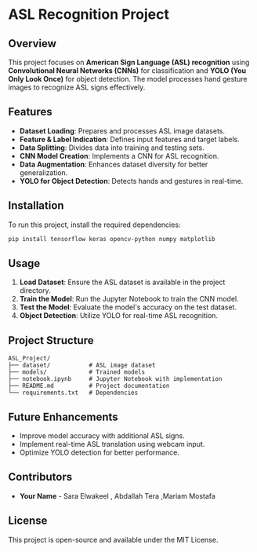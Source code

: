 # ASL Recognition Project

## Overview
This project focuses on **American Sign Language (ASL) recognition** using **Convolutional Neural Networks (CNNs)** for classification and **YOLO (You Only Look Once)** for object detection. The model processes hand gesture images to recognize ASL signs effectively.

## Features
- **Dataset Loading**: Prepares and processes ASL image datasets.
- **Feature & Label Indication**: Defines input features and target labels.
- **Data Splitting**: Divides data into training and testing sets.
- **CNN Model Creation**: Implements a CNN for ASL recognition.
- **Data Augmentation**: Enhances dataset diversity for better generalization.
- **YOLO for Object Detection**: Detects hands and gestures in real-time.

## Installation
To run this project, install the required dependencies:
```bash
pip install tensorflow keras opencv-python numpy matplotlib
```

## Usage
1. **Load Dataset**: Ensure the ASL dataset is available in the project directory.
2. **Train the Model**: Run the Jupyter Notebook to train the CNN model.
3. **Test the Model**: Evaluate the model's accuracy on the test dataset.
4. **Object Detection**: Utilize YOLO for real-time ASL recognition.

## Project Structure
```
ASL_Project/
├── dataset/           # ASL image dataset
├── models/            # Trained models
├── notebook.ipynb     # Jupyter Notebook with implementation
├── README.md          # Project documentation
└── requirements.txt   # Dependencies
```

## Future Enhancements
- Improve model accuracy with additional ASL signs.
- Implement real-time ASL translation using webcam input.
- Optimize YOLO detection for better performance.

## Contributors
- **Your Name** - Sara Elwakeel , Abdallah Tera ,Mariam Mostafa

## License
This project is open-source and available under the MIT License.

